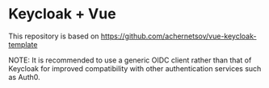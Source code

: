 # Keycloak + Vue

This repository is based on https://github.com/achernetsov/vue-keycloak-template

NOTE: It is recommended to use a generic OIDC client rather than that of Keycloak for improved compatibility with other authentication services such as Auth0.
